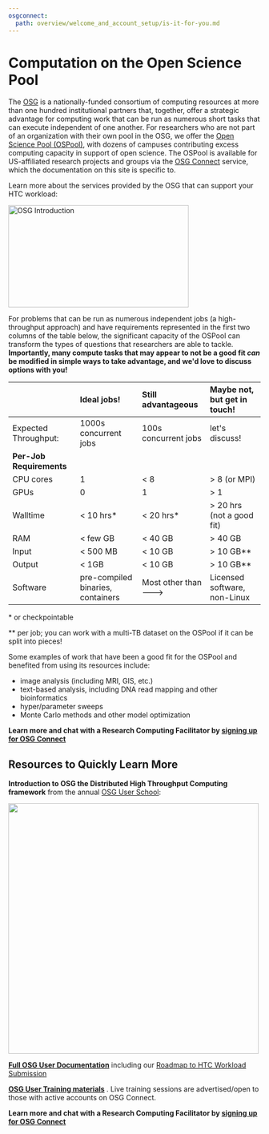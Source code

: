 ```yaml
---
osgconnect:
  path: overview/welcome_and_account_setup/is-it-for-you.md
---
```


Computation on the Open Science Pool 
====================================


The [OSG][osg] is a nationally-funded consortium of computing resources 
at more than one hundred institutional partners that, together, offer a strategic 
advantage for computing work that can be run as numerous short tasks that can execute 
independent of one another. For researchers
who are not part of an organization with their own pool in the OSG, we offer the 
[Open Science Pool (OSPool)](https://opensciencegrid.org/about/open_science_pool/), with dozens 
of campuses contributing excess computing capacity in support of open science. The OSPool is available 
for US-affiliated research projects and groups via the [OSG Connect](https://www.osgconnect.net/) service, which the documentation 
on this site is specific to.

Learn more about the services provided by the OSG that can support your HTC workload: 

<a href="https://www.youtube.com/watch?v=5FMAFxROGv0"><img alt="OSG Introduction" src="https://raw.githubusercontent.com/OSGConnect/connectbook/master/images/osg-intro-video-screenshot.png" width="360" height="204"></a>

For problems that can be run as numerous independent jobs (a high-throughput approach) and have requirements
represented in the first two columns 
of the table below, the significant capacity of the OSPool can transform the types of 
questions that researchers are able to tackle. **Importantly,
many compute tasks that may appear to not be a good fit _can_ be modified in simple ways 
to take advantage, and we'd love to discuss options with you!** 

|   		| **Ideal jobs!** | **Still advantageous** | **Maybe not, but get in touch!** | 
|:--------|:--------------|:--------------|:--------------|
| Expected Throughput: | 1000s concurrent jobs | 100s concurrent jobs | let's discuss! |
| **Per-Job Requirements** |  |  |  |
| CPU	cores	|	1			|	< 8			|	> 8 (or MPI)|
| GPUs		|	0			|	1			|	> 1 |
| Walltime	| 	< 10 hrs*	|	< 20 hrs*	|	> 20 hrs (not a good fit)	|
| RAM		| 	< few GB	|	< 40 GB	|	> 40 GB	|
| Input		| 	< 500 MB	|	< 10 GB	|	> 10 GB**		|
| Output	| 	< 1GB		|	< 10 GB	|	> 10 GB**		|
| Software	| pre-compiled binaries, containers | Most other than ---> | Licensed software, non-Linux |

\* or checkpointable

\** per job; you can work with a multi-TB dataset on the OSPool if it can be split into pieces!

Some examples of work that have been a good fit for the OSPool and benefited from 
using its resources include: 

- image analysis (including MRI, GIS, etc.)
- text-based analysis, including DNA read mapping and other bioinformatics
- hyper/parameter sweeps
- Monte Carlo methods and other model optimization

**Learn more and chat with a Research Computing Facilitator by [signing up for OSG Connect][account-request]**


## Resources to Quickly Learn More

**Introduction to OSG the Distributed High Throughput Computing framework** from the annual [OSG User School](https://opensciencegrid.org/outreach/):

[<img src="https://raw.githubusercontent.com/OSGConnect/connectbook/master/images/Intro_OSG_Video_Thumbnail.png" width="500">](https://www.youtube.com/embed/vpJPPjoQ3QU)

**[Full OSG User Documentation](https://support.opensciencegrid.org/support/home)** including our [Roadmap to HTC Workload Submission](12000081596-roadmap-to-htc-workload-submission-via-osg-connect)

**[OSG User Training materials](../../../support_and_training_resources/education_and_training/osgusertraining/-osg-user-training)** . Live training sessions are advertised/open to those with active accounts on OSG Connect.


**Learn more and chat with a Research Computing Facilitator by [signing up for OSG Connect][account-request]**

[osg]: https://opensciencegrid.org/
[account-request]: https://osgconnect.net/signup